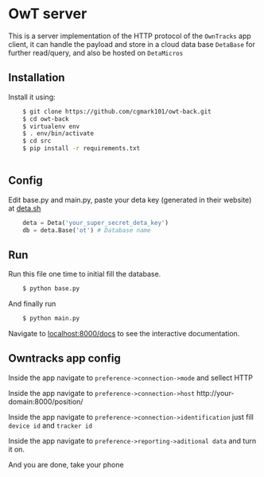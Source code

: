 OwT server
=====

This is a server implementation of the HTTP protocol of the `OwnTracks` app client,
it can handle the payload and store in a cloud data base `DetaBase` for further read/query, 
and also be hosted on `DetaMicros`


Installation
----------

Install it using:


```bash
    $ git clone https://github.com/cgmark101/owt-back.git
    $ cd owt-back
    $ virtualenv env
    $ . env/bin/activate
    $ cd src
    $ pip install -r requirements.txt
    
```

Config
----------------

Edit base.py and main.py, paste your deta key (generated in their website) at [deta.sh](https://web.deta.sh)

```python
    deta = Deta('your_super_secret_deta_key')
    db = deta.Base('ot') # Database name
```

Run
----------------
Run this file one time to initial fill the database.

```bash
    $ python base.py
```

And finally run

```bash
    $ python main.py
```

Navigate to [localhost:8000/docs](http://127.0.0.1:8000/docs) to see the interactive documentation.


Owntracks app config
----------------

Inside the app navigate to `preference->connection->mode` and sellect HTTP

Inside the app navigate to `preference->connection->host` http://your-domain:8000/position/

Inside the app navigate to `preference->connection->identification` just fill `device id` and `tracker id`

Inside the app navigate to `preference->reporting->aditional data` and turn it on.

And you are done, take your phone 
